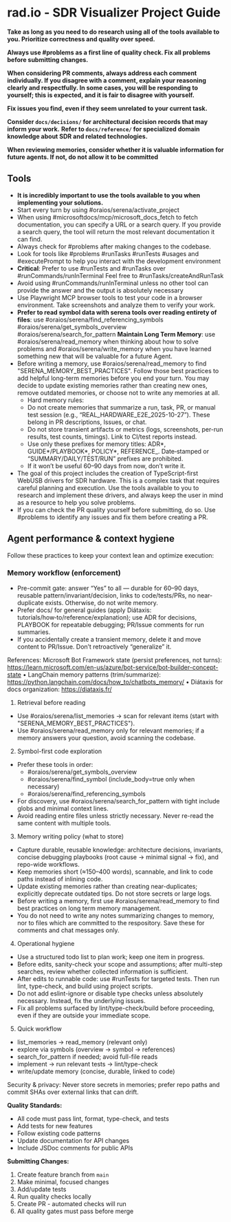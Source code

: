 # rad.io - SDR Visualizer Project Guide

**Take as long as you need to do research using all of the tools available to you. Prioritize correctness and quality over speed.**

**Always use #problems as a first line of quality check. Fix all problems before submitting changes.**

**When considering PR comments, always address each comment individually. If you disagree with a comment, explain your reasoning clearly and respectfully. In some cases, you will be responding to yourself; this is expected, and it is fair to disagree with yourself.**

**Fix issues you find, even if they seem unrelated to your current task.**

**Consider `docs/decisions/` for architectural decision records that may inform your work.**
**Refer to `docs/reference/` for specialized domain knowledge about SDR and related technologies.**

**When reviewing memories, consider whether it is valuable information for future agents. If not, do not allow it to be committed**

## Tools

- **It is incredibly important to use the tools available to you when implementing your solutions.**
- Start every turn by using #oraios/serena/activate_project
- When using #microsoftdocs/mcp/microsoft_docs_fetch to fetch documentation, you can specify a URL or a search query. If you provide a search query, the tool will return the most relevant documentation it can find.
- Always check for #problems after making changes to the codebase.
- Look for tools like #problems #runTasks #runTests #usages and #executePrompt to help you interact with the development environment
- **Critical**: Prefer to use #runTests and #runTasks over #runCommands/runInTerminal Feel free to #runTasks/createAndRunTask
- Avoid using #runCommands/runInTerminal unless no other tool can provide the answer and the output is absolutely necessary
- Use Playwright MCP browser tools to test your code in a browser environment. Take screenshots and analyze them to verify your work.
- **Prefer to read symbol data with serena tools over reading entirety of files**: use #oraios/serena/find_referencing_symbols #oraios/serena/get_symbols_overview #oraios/serena/search_for_pattern
  **Maintain Long Term Memory**: use #oraios/serena/read_memory when thinking about how to solve problems and #oraios/serena/write_memory when you have learned something new that will be valuable for a future Agent.
- Before writing a memory, use #oraios/serena/read_memory to find "SERENA_MEMORY_BEST_PRACTICES". Follow those best practices to add helpful long-term memories before you end your turn. You may decide to update existing memories rather than creating new ones, remove outdated memories, or choose not to write any memories at all.
  - Hard memory rules:
  - Do not create memories that summarize a run, task, PR, or manual test session (e.g., “REAL_HARDWARE_E2E_2025-10-27”). These belong in PR descriptions, Issues, or chat.
  - Do not store transient artifacts or metrics (logs, screenshots, per-run results, test counts, timings). Link to CI/test reports instead.
  - Use only these prefixes for memory titles: ADR*, GUIDE*/PLAYBOOK*, POLICY*, REFERENCE\_. Date‑stamped or “SUMMARY/DAILY/TEST/RUN” prefixes are prohibited.
  - If it won’t be useful 60–90 days from now, don’t write it.
- The goal of this project includes the creation of TypeScript-first WebUSB drivers for SDR hardware. This is a complex task that requires careful planning and execution. Use the tools available to you to research and implement these drivers, and always keep the user in mind as a resource to help you solve problems.
- If you can check the PR quality yourself before submitting, do so. Use #problems to identify any issues and fix them before creating a PR.

## Agent performance & context hygiene

Follow these practices to keep your context lean and optimize execution:

### Memory workflow (enforcement)

- Pre-commit gate: answer “Yes” to all — durable for 60–90 days, reusable pattern/invariant/decision, links to code/tests/PRs, no near-duplicate exists. Otherwise, do not write memory.
- Prefer docs/ for general guides (apply Diátaxis: tutorials/how‑to/reference/explanation); use ADR for decisions, PLAYBOOK for repeatable debugging; PR/Issue comments for run summaries.
- If you accidentally create a transient memory, delete it and move content to PR/Issue. Don’t retroactively “generalize” it.

References: Microsoft Bot Framework state (persist preferences, not turns): https://learn.microsoft.com/en-us/azure/bot-service/bot-builder-concept-state • LangChain memory patterns (trim/summarize): https://python.langchain.com/docs/how_to/chatbots_memory/ • Diátaxis for docs organization: https://diataxis.fr/

1. Retrieval before reading

- Use #oraios/serena/list_memories → scan for relevant items (start with "SERENA_MEMORY_BEST_PRACTICES").
- Use #oraios/serena/read_memory only for relevant memories; if a memory answers your question, avoid scanning the codebase.

2. Symbol-first code exploration

- Prefer these tools in order:
  - #oraios/serena/get_symbols_overview
  - #oraios/serena/find_symbol (include_body=true only when necessary)
  - #oraios/serena/find_referencing_symbols
- For discovery, use #oraios/serena/search_for_pattern with tight include globs and minimal context lines.
- Avoid reading entire files unless strictly necessary. Never re-read the same content with multiple tools.

3. Memory writing policy (what to store)

- Capture durable, reusable knowledge: architecture decisions, invariants, concise debugging playbooks (root cause → minimal signal → fix), and repo-wide workflows.
- Keep memories short (≈150–400 words), scannable, and link to code paths instead of inlining code.
- Update existing memories rather than creating near-duplicates; explicitly deprecate outdated tips. Do not store secrets or large logs.
- Before writing a memory, first use #oraios/serena/read_memory to find best practices on long term memory management.
- You do not need to write any notes summarizing changes to memory, nor to files which are committed to the respository. Save these for comments and chat messages only.

4. Operational hygiene

- Use a structured todo list to plan work; keep one item in progress.
- Before edits, sanity-check your scope and assumptions; after multi-step searches, review whether collected information is sufficient.
- After edits to runnable code: use #runTests for targeted tests. Then run lint, type-check, and build using project scripts.
- Do not add eslint-ignore or disable type checks unless absolutely necessary. Instead, fix the underlying issues.
- Fix all problems surfaced by lint/type-check/build before proceeding, even if they are outside your immediate scope.

5. Quick workflow

- list_memories → read_memory (relevant only)
- explore via symbols (overview → symbol → references)
- search_for_pattern if needed; avoid full-file reads
- implement → run relevant tests → lint/type-check
- write/update memory (concise, durable, linked to code)

Security & privacy: Never store secrets in memories; prefer repo paths and commit SHAs over external links that can drift.

**Quality Standards:**

- All code must pass lint, format, type-check, and tests
- Add tests for new features
- Follow existing code patterns
- Update documentation for API changes
- Include JSDoc comments for public APIs

**Submitting Changes:**

1. Create feature branch from `main`
2. Make minimal, focused changes
3. Add/update tests
4. Run quality checks locally
5. Create PR - automated checks will run
6. All quality gates must pass before merge

